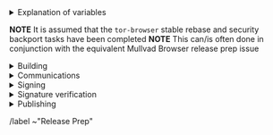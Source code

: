 <details>
  <summary>Explanation of variables</summary>

- `$(BUILD_SERVER)` : the server the main builder is using to build a tor-browser release
- `$(BUILDER)` : whomever is building the release on the $(BUILD_SERVER)
  - **example** : `pierov`
- `$(STAGING_SERVER)` : the server the signer is using to to run the signing process
- `$(ESR_VERSION)` : the Mozilla defined ESR version, used in various places for building tor-browser tags, labels, etc
  - **example** : `91.6.0`
- `$(TOR_BROWSER_MAJOR)` : the Tor Browser major version
  - **example** : `11`
- `$(TOR_BROWSER_MINOR)` : the Tor Browser minor version
  - **example** : either `0` or `5`; Alpha's is always `(Stable + 5) % 10`
- `$(TOR_BROWSER_VERSION)` : the Tor Browser version in the format
  - **example** : `12.5a3`, `12.0.3`
- `$(BUILD_N)` : a project's build revision within a its branch; this is separate from the `$(TOR_BROWSER_BUILD_N)` value; many of the Firefox-related projects have a `$(BUILD_N)` suffix and may differ between projects even when they contribute to the same build.
  - **example** : `build1`
- `$(TOR_BROWSER_BUILD_N)` : the tor-browser build revision for a given Tor Browser release; used in tagging git commits
  - **example** : `build2`
  - **NOTE** : A project's `$(BUILD_N)` and `$(TOR_BROWSER_BUILD_N)` may be the same, but it is possible for them to diverge. For example :
    - if we have multiple Tor Browser releases on a given ESR branch the two will become out of sync as the `$(BUILD_N)` value will increase, while the `$(TOR_BROWSER_BUILD_N)` value may stay at `build1` (but the `$(TOR_BROWSER_VERSION)` will increase)
    - if we have build failures unrelated to `tor-browser`, the `$(TOR_BROWSER_BUILD_N)` value will increase while the `$(BUILD_N)` will stay the same.
- `$(TOR_BROWSER_VERSION)` : the published Tor Browser version
    - **example** : `11.5a6`, `11.0.7`
- `$(TBB_BUILD_TAG)` : the `tor-browser-build` build tag used to build a given Tor Browser version
    - **example** : `tbb-12.5a7-build1`
</details>

**NOTE** It is assumed that the `tor-browser` stable rebase and security backport tasks have been completed
**NOTE** This can/is often done in conjunction with the equivalent Mullvad Browser release prep issue

<details>
  <summary>Building</summary>

  ### tor-browser-build: https://gitlab.torproject.org/tpo/applications/tor-browser-build.git
  Tor Browser Alpha (and Nightly) are on the `main` branch

  - [ ] Update `rbm.conf`
    - [ ] `var/torbrowser_version` : update to next version
    - [ ] `var/torbrowser_build` : update to `$(TOR_BROWSER_BUILD_N)`
    - [ ] ***(Desktop Only)***`var/torbrowser_incremental_from` : update to previous Desktop version
      - **NOTE**: We try to build incrementals for the previous 3 desktop versions except in the case of a watershed update
      - **IMPORTANT**: Really *actually* make sure this is the previous Desktop version or else the `make torbrowser-incrementals-*` step will fail
  - [ ] Update Desktop-specific build configs
    - [ ] Update `projects/firefox/config`
      - [ ] `browser_build` : update to match `tor-browser` tag
      - [ ] ***(Optional)*** `var/firefox_platform_version` : update to latest `$(ESR_VERSION)` if rebased
    - [ ] Update `projects/translation/config`:
      - [ ] run `make list_translation_updates-alpha` to get updated hashes
      - [ ] `steps/base-browser/git_hash` : update with `HEAD` commit of project's `base-browser` branch
      - [ ] `steps/tor-browser/git_hash` : update with `HEAD` commit of project's `tor-browser` branch
      - [ ] `steps/fenix/git_hash` : update with `HEAD` commit of project's `fenix-torbrowserstringsxml` branch
  - [ ] Update Android-specific build configs
    - [ ] Update `projects/geckoview/config`
      - [ ] `browser_build` : update to match `tor-browser` tag
      - [ ] ***(Optional)*** `var/geckoview_version` : update to latest `$(ESR_VERSION)` if rebased
    - [ ] ***(Optional)*** Update `projects/tor-android-service/config`
      - [ ] `git_hash` : update with `HEAD` commit of project's `main` branch
    - [ ] ***(Optional)*** Update `projects/application-services/config`:
      **NOTE** we don't currently have any of our own patches for this project
      - [ ] `git_hash` : update to appropriate git commit associated with `$(ESR_VERSION)`
    - [ ] ***(Optional)*** Update `projects/firefox-android/config`:
      - [ ] `fenix_version` : update to match alpha `firefox-android` build tag
      - [ ] `browser_branch` : update to match alpha `firefox-android` build tag
    - [ ] Update allowed_addons.json by running (from `tor-browser-build` root):
      - `./tools/fetch_allowed_addons.py > projects/browser/allowed_addons.json`
  - [ ] Update common build configs
    - [ ] Check for NoScript updates here : https://addons.mozilla.org/en-US/firefox/addon/noscript
      - [ ] ***(Optional)*** If new version available, update `noscript` section of `input_files` in `projects/browser/config`
        - [ ] `URL`
        - [ ] `sha256sum`
    - [ ] Check for OpenSSL updates here : https://www.openssl.org/source/
      - [ ] ***(Optional)*** If new 3.0.X version available, update `projects/openssl/config`
        - [ ] `version` : update to next 3.0.X version
        - [ ] `input_files/sha256sum` : update to sha256 sum of source tarball
    - [ ] Check for zlib updates here: https://github.com/madler/zlib/releases
      - [ ] **(Optional)** If new tag available, update `projects/zlib/config`
        - [ ] `version` : update to next release tag
    - [ ] Check for tor updates here : https://gitlab.torproject.org/tpo/core/tor/-/tags
      - [ ] ***(Optional)*** Update `projects/tor/config`
        - [ ] `version` : update to latest `-alpha` tag or release tag if newer (ping dgoulet or ahf if unsure)
    - [ ] Check for go updates here : https://golang.org/dl
      - **NOTE** : Tor Browser Alpha uses the latest Stable major series go version
      - [ ] ***(Optional)*** Update `projects/go/config`
        - [ ] `version` : update go version
        - [ ] `input_files/sha256sum` for `go` : update sha256sum of archive (sha256 sums are displayed on the go download page)
    - [ ] Check for manual updates by running (from `tor-browser-build` root): `./tools/fetch-manual.py`
      - [ ] ***(Optional)*** If new version is available:
        - [ ] Upload the downloaded `manual_$PIPELINEID.zip` file to people.tpo
        - [ ] Update `projects/manual/config`:
          - [ ] Change the `version` to `$PIPELINEID`
          - [ ] Update `sha256sum` in the `input_files` section
          - [ ] ***(Optional)*** Update the URL if you have uploaded to a different people.tpo home
  - [ ] Update `ChangeLog-TBB.txt`
    - [ ] Ensure ChangeLog-TBB.txt is sync'd between alpha and stable branches
    - [ ] Check the linked issues: ask people to check if any are missing, remove the not fixed ones
    - [ ] Run `tools/fetch-changelogs.py $(TOR_BROWSER_VERSION)` or `tools/fetch-changelogs.py '#$(ISSUE_NUMBER)'`
      - Make sure you have `requests` installed (e.g., `apt install python3-requests`)
      - The first time you run this script you will need to generate an access token; the script will guide you
    - [ ] Copy the output of the script to the beginning of `ChangeLog-TBB.txt` and update its output
      - [ ] Version
      - [ ] Browser Name
      - [ ] Release Date
    - [ ] Under `All Platforms` include any version updates for:
      - NoScript
      - tor
      - OpenSSL
      - lyrebird
      - Snowflake
    - [ ] Under `Windows + macOS + Linux` include any version updates for:
      - Firefox
    - [ ] Under `Android` include any version updates for:
      - Geckoview
    - [ ] Under `Windows + Android` include any version updates for:
      - zlib
    - [ ] Under `Build System/All Platforms` include any version updates for:
      - Go
  - [ ] Open MR with above changes
  - [ ] Build the MR after initial review on at least two of:
    - [ ] Tor Project build machine
    - [ ] Mullvad build machine
    - [ ] Local developer machine
  - [ ] Ensure builders have matching builds
  - [ ] Merge
  - [ ] Sign_Tag
    - **NOTE** this must be done by one of:
      - boklm
      - dan
      - ma1
      - pierov
      - richard
    - [ ] Run: `make torbrowser-signtag-alpha`
    - [ ] Push tag to `origin`

</details>

<details>
  <summary>Communications</summary>

  ### notify stakeholders

  - [ ] Email tor-qa mailing list: tor-qa@lists.torproject.org
    <details>
      <summary>email template</summary>

        Subject:
        Tor Browser $(TOR_BROWSER_VERION) (Android, Windows, macOS, Linux)

        Body:
        Hello All,

        Unsigned Tor Browser $(TOR_BROWSER_VERSION) alpha candidate builds are now available for testing:

        - https://tb-build-05.torproject.org/~$(BUILDER)/builds/alpha/unsigned/$(TOR_BROWSER_VERSION)/

        The full changelog can be found here:

        - https://gitlab.torproject.org/tpo/applications/tor-browser-build/-/raw/$(TBB_BUILD_TAG)/projects/browser/Bundle-Data/Docs-TBB/ChangeLog.txt

    </details>

    - ***(Optional)*** Additional information:
      - [ ] Note any new functionality which needs testing
      - [ ] Link to any known issues
  - [ ] ***(Optional, only around build/packaging changes)*** Email packagers:
    - Recipients:
      - Tails dev mailing list: tails-dev@boum.org
      - Guardian Project: nathan@guardianproject.info
      - torbrowser-launcher: micah@micahflee.com
      - FreeBSD port: freebsd@sysctl.cz <!-- Gitlab user maxfx -->
      - OpenBSD port: caspar@schutijser.com <!-- Gitlab user cschutijser -->
    - [ ] Note any changes which may affect packaging/downstream integration
  - [ ] Email external partners:
    - ***(Optional, after ESR migration)*** Cloudflare: ask-research@cloudflare.com
      - **NOTE** :  We need to provide them with updated user agent string so they can update their internal machinery to prevent Tor Browser users from getting so many CAPTCHAs

</details>

<details>
  <summary>Signing</summary>

  ### signing
  - **NOTE** : In practice, it's most efficient to have the blog post and website updates ready to merge, since signing doesn't take very long
  - [ ] Assign this issue to the signer, one of:
    - boklm
    - richard
  - [ ] On `$(STAGING_SERVER)`, ensure updated:
    - [ ] `tor-browser-build` is on the right commit: `git tag -v tbb-$(TOR_BROWSER_VERSION)-$(TOR_BROWSER_BUILD_N) && git checkout tbb-$(TOR_BROWSER_VERSION)-$(TOR_BROWSER_BUILD_N)`
    - [ ]  `tor-browser-build/tools/signing/set-config.hosts`
      - `ssh_host_builder` : ssh hostname of machine with unsigned builds
        - **NOTE** : `tor-browser-build` is expected to be in the `$HOME` directory)
      - `ssh_host_linux_signer` : ssh hostname of linux signing machine
    - [ ] `tor-browser-build/tools/signing/set-config.rcodesign-appstoreconnect`
      - `appstoreconnect_api_key_path` : path to json file containing appstoreconnect api key infos
    - [ ] `set-config.update-responses`
      - `update_responses_repository_dir` : directory where you cloned `git@gitlab.torproject.org:tpo/applications/tor-browser-update-responses.git`
    - [ ] `tor-browser-build/tools/signing/set-config.tbb-version`
      - `tbb_version` : tor browser version string, same as `var/torbrowser_version` in `rbm.conf` (examples: `11.5a12`, `11.0.13`)
      - `tbb_version_build` : the tor-browser-build build number (if `var/torbrowser_build` in `rbm.conf` is `buildN` then this value is `N`)
      - `tbb_version_type` : either `alpha` for alpha releases or `release` for stable releases
  - [ ] On `$(STAGING_SERVER)` in a separate `screen` session, ensure tor daemon is running with SOCKS5 proxy on the default port 9050
  - [ ] run do-all-signing script:
      - `cd tor-browser-build/tools/signing/`
      - `./do-all-signing.torbrowser`
  - **NOTE**: at this point the signed binaries should have been copied to `staticiforme`
  - [ ] Update `staticiforme.torproject.org`:
    - From `screen` session on `staticiforme.torproject.org`:
    - [ ] Static update components : `static-update-component cdn.torproject.org && static-update-component dist.torproject.org`
    - [ ] Enable update responses : `sudo -u tb-release ./deploy_update_responses-alpha.sh`
    - [ ] Remove old release data from following places:
      - **NOTE** : Skip this step if we need to hold on to older versions for some reason (for example, this is an Andoid or Desktop-only release, or if we need to hold back installers in favor of build-to-build updates if there are signing issues, etc)
      - [ ] `/srv/cdn-master.torproject.org/htdocs/aus1/torbrowser`
      - [ ] `/srv/dist-master.torproject.org/htdocs/torbrowser`
    - [ ] Static update components (again) : `static-update-component cdn.torproject.org && static-update-component dist.torproject.org`
  - [ ] Publish APKs to Google Play:
    - Log into https://play.google.com/apps/publish
    - Select `Tor Browser (Alpha)` app
    - Navigate to `Release > Production` and click `Create new release` button:
      - Upload the `*.multi.apk` APKs
      - Update Release Name to Tor Browser version number
      - Update Release Notes
      - Next to 'Release notes', click `Copy from a previous release`
      - Edit blog post url to point to most recent blog post
    - Save, review, and configure rollout percentage
      - [ ] 25% rollout when publishing a scheduled update
      - [ ] 100% rollout when publishing a security-driven release
    - [ ] Update rollout percentage to 100% after confirmed no major issues

</details>

<details>
  <summary>Signature verification</summary>

  <details>
    <summary>Check whether the .exe files got properly signed and timestamped</summary>

```bash
# Point OSSLSIGNCODE to your osslsigncode binary
pushd tor-browser-build/${channel}/signed/$TORBROWSER_VERSION
OSSLSIGNCODE=/path/to/osslsigncode
../../../tools/authenticode_check.sh
popd
```

  </details>
  <details>
    <summary>Check whether the MAR files got properly signed</summary>

```bash
# Point NSSDB to your nssdb containing the mar signing certificate
# Point SIGNMAR to your signmar binary
# Point LD_LIBRARY_PATH to your mar-tools directory
pushd tor-browser-build/${channel}/signed/$TORBROWSER_VERSION
NSSDB=/path/to/nssdb
SIGNMAR=/path/to/mar-tools/signmar
LD_LIBRARY_PATH=/path/to/mar-tools/
../../../tools/marsigning_check.sh
popd
```

  </details>
</details>

<details>
  <summary>Publishing</summary>

  ### website: https://gitlab.torproject.org/tpo/web/tpo.git
  - [ ] `databags/versions.ini` : Update the downloads versions
      - `torbrowser-stable/version` : sort of a catch-all for latest stable version
      - `torbrowser-alpha/version` : sort of a catch-all for latest stable version
      - `torbrowser-*-stable/version` : platform-specific stable versions
      - `torbrowser-*-alpha/version` : platform-specific alpha versions
      - `tor-stable`,`tor-alpha` : set by tor devs, do not touch
  - [ ] Push to origin as new branch, open 'Draft :' MR
  - [ ] Remove `Draft:` from MR once signed-packages are uploaded
  - [ ] Merge
  - [ ] Publish after CI passes and builds are published

  ### blog: https://gitlab.torproject.org/tpo/web/blog.git
  - [ ] Duplicate previous Stable or Alpha release blog post as appropriate to new directory under `content/blog/new-release-tor-browser-$(TOR_BROWSER_VERSION)` and update with info on release :
      - [ ] Run `tools/signing/create-blog-post` which should create the new blog post from a template (edit set-config.blog to set you local blog directory)
      - [ ] Update Tor Browser version numbers
      - [ ] Note any ESR rebase
      - [ ] Link to any Firefox security updates from ESR upgrade
      - [ ] Link to any Android-specific security backports
      - [ ] Note any updates to :
        - tor
        - OpenSSL
        - NoScript
      - [ ] Convert ChangeLog-TBB.txt to markdown format used here by :
        - `tor-browser-build/tools/changelog-format-blog-post`
  - [ ] Push to origin as new branch, open `Draft:` MR
  - [ ] Remove `Draft:` from MR once signed-packages are uploaded
  - [ ] Merge
  - [ ] Publish after CI passes and website has been updated

  ### tor-announce mailing list
  - [ ] Email tor-announce mailing list: tor-announce@lists.torproject.org
    <details>
      <summary>email template</summary>

        Subject:
        New Release: Tor Browser $(TOR_BROWSER_VERSION) (Android, Windows, macOS, Linux)

        Body:
        Hi everyone,

        Tor Browser $(TOR_BROWSER_VERSION) has now been published for all platforms. For details please see our blog post:

        - $(BLOG_POST_URL)

    </details>

    - **(Optional)** Additional information:
      - [ ] Link to any known issues

</details>

/label ~"Release Prep"

